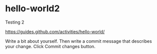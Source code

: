 # hello-world2
Testing 2

https://guides.github.com/activities/hello-world/

Write a bit about yourself.
Then write a commit message that describes your change.
Click Commit changes button.
